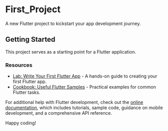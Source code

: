 # First_Project

A new Flutter project to kickstart your app development journey.

## Getting Started

This project serves as a starting point for a Flutter application.

### Resources

- [Lab: Write Your First Flutter App](https://docs.flutter.dev/get-started/codelab) - A hands-on guide to creating your first Flutter app.
- [Cookbook: Useful Flutter Samples](https://docs.flutter.dev/cookbook) - Practical examples for common Flutter tasks.

For additional help with Flutter development, check out the [online documentation](https://docs.flutter.dev/), which includes tutorials, sample code, guidance on mobile development, and a comprehensive API reference.

Happy coding!
